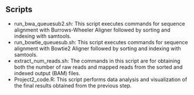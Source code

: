 ## Scripts  
* run_bwa_queuesub2.sh: This script executes commands for sequence alignment with Burrows-Wheeler Aligner followed by sorting and indexing with samtools.
* run_bowtie_queuesub.sh: This script executes commands for sequence alignment with Bowtie2 Aligner followed by sorting and indexing with samtools.
* extract_num_reads.sh: The commands in this script are for obtaining both the number of raw reads and mapped reads from the sorted and indexed output (BAM) files.
* Project2_code.R: This script performs data analysis and visualization of the final results obtained from the previous step.
